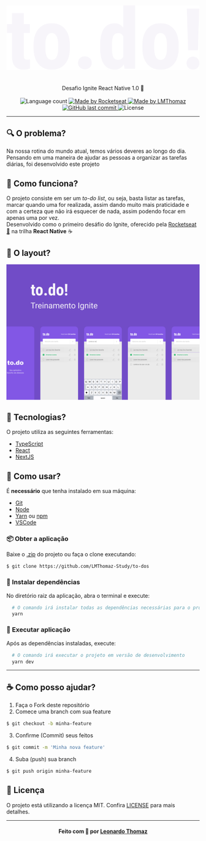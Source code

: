 <h4 align="center">
    <img alt="" src=".github/logo.svg" />
    <br/>
    <br/>
</h4>

<p align="center">
  Desafio Ignite React Native 1.0 🚀
  <br>
  <br>

  <img alt="Language count" src="https://img.shields.io/github/repo-size/LMThomaz-Study/to-dos"/>

  <a href="https://rocketseat.com.br">
    <img alt="Made by Rocketseat" src="https://img.shields.io/badge/made%20by-Rocketseat-%237519C1">
  </a>

  <a href="https://www.linkedin.com/in/leonardo-thomaz/">
    <img alt="Made by LMThomaz" src="https://img.shields.io/badge/made%20by-Leonardo%20Thomaz-%237519C1">
  </a>

  <a href="https://github.com/LMThomaz/to-do/commits/main">
    <img alt="GitHub last commit" src="https://img.shields.io/github/last-commit/LMThomaz-Study/to-dos">
  </a>

  <img alt="License" src="https://img.shields.io/github/license/LMThomaz-Study/to-dos">
</p>

---

## :mag: O problema?

Na nossa rotina do mundo atual, temos vários deveres ao longo do dia. Pensando em uma maneira de ajudar as pessoas a organizar as tarefas diárias, foi desenvolvido este projeto

## :dart: Como funciona?

O projeto consiste em ser um _to-do list_, ou seja, basta listar as tarefas, marcar quando uma for realizada, assim dando muito mais praticidade e com a certeza que não irá esquecer de nada, assim podendo focar em apenas uma por vez.  
Desenvolvido como o primeiro desáfio do Ignite, oferecido pela [Rocketseat :rocket:][url-rocketseat] na trilha **React Native** :coffee:

## :art: O layout?

![Capa to-do](.github/capa.png)

## :hammer: Tecnologias?

O projeto utiliza as seguintes ferramentas:

- [TypeScript][url-ts]
- [React][url-react]
- [NextJS][url-next]

## :electric_plug: Como usar?

É **necessário** que tenha instalado em sua máquina:

- [Git][url-git]
- [Node][url-node]
- [Yarn][url-yarn] ou [npm][url-npm]
- [VSCode][url-vs]

### :package: Obter a aplicação

Baixe o [.zip][url-zip] do projeto ou faça o clone executando:

```bash
$ git clone https://github.com/LMThomaz-Study/to-dos
```

### :steam_locomotive: Instalar dependências

No diretório raiz da aplicação, abra o terminal e execute:

```bash
  # O comando irá instalar todas as dependências necessárias para o projeto execute
  yarn
```

### :crystal_ball: Executar aplicação

Após as dependências instaladas, execute:

```bash
  # O comando irá executar o projeto em versão de desenvolvimento
  yarn dev
```

---

## :coffee: Como posso ajudar?

1. Faça o Fork deste repositório
2. Comece uma branch com sua feature

```bash
$ git checkout -b minha-feature
```

3. Confirme (Commit) seus feitos

```bash
$ git commit -m 'Minha nova feature'
```

4. Suba (push) sua branch

```bash
$ git push origin minha-feature
```

## :page_with_curl: Licença

O projeto está utilizando a licença MIT. Confira [LICENSE][license] para mais detalhes.

---

<h4 align="center">
Feito com 💜 por <a href="https://www.linkedin.com/in/leonardo-thomaz/" target="_blank">Leonardo Thomaz</a>
</h4>

[url-ts]: https://www.typescriptlang.org/
[url-zip]: https://github.com/LMThomaz/to-do/archive/main.zip
[url-node]: https://nodejs.org/
[url-next]: https://nextjs.org/docs
[url-react]: https://reactjs.org/
[url-rocketseat]: https://rocketseat.com.br/
[url-git]: https://git-scm.com/
[url-vs]: https://code.visualstudio.com/
[url-npm]: https://www.npmjs.com/
[url-yarn]: https://yarnpkg.com/
[license]: https://github.com/LMThomaz-Study/to-do/blob/main/LICENSE
